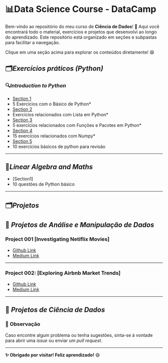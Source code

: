 # 📊**Data Science Course - DataCamp**

Bem-vindo ao repositório do meu curso de **Ciência de Dados**! 🚀 Aqui você encontrará todo o material, exercícios e projetos que desenvolvi ao longo do aprendizado. Este repositório está organizado em seções e subpastas para facilitar a navegação.

Clique em uma seção acima para explorar os conteúdos diretamente! 😄

## 🗂️*Exercícios práticos (Python)*

### 🔍*Introduction to Python*
- [Section 1](https://github.com/httpmarin2s/Data_Science_With_Python/tree/d3f7ab161f22138ccd01ea450b689ed1bcad5c90/Introduction%20to%20Python)
- 5 Exercícios com o Básico de Python*
- [Section 2](https://github.com/httpmarin2s/Data_Science_With_Python/tree/1401839d2b8fcee2f4f1dba2fa4d312d5564386e/Introduction%20to%20Python/Section%20002%20)  
- Exercícios relacionados com Lista em Python*
- [Section 3](https://github.com/httpmarin2s/Data_Science_With_Python/tree/ab1402590e9421b06f542c2a38f4451cfa56ad24/Introduction%20to%20Python/Section%20003)
- 5 exercícios relacionados com Funções e Pacotes em Python*
- [Section 4](https://github.com/httpmarin2s/Data_Science_With_Python/tree/44d8176539de0ca5c4d06392abf8c14b4ea84bb3/Introduction%20to%20Python/Section%20004%20)
-  15 exercícios relacionados com Numpy*
- [Section 5]()
- 10 exercícios básicos de python para revisão
---

## 📂*Linear Algebra and Maths*
- [Section1]
- 10 questões de Python básico 

---

## 🗂️*Projetos*

## 🌟 *Projetos de Análise e Manipulação de Dados*
### Project 001 [Investigating Netiflix Movies] 
- [Github Link](https://github.com/httpmarin2s/Data_Science_With_Python/tree/efd4096ccfa2204f3b14bc132e94837a856d8eae/PROJECT%3A%20INVESTIGATING%20NETFLIX%20MOVIES%20)
- [Medium Link](https://medium.com/@marianna.ferreira.silva0304/primeiro-projeto-do-m%C3%B3dulo-datacamp-an%C3%A1lise-de-filmes-da-netflix-com-pandas-be49ae0806cc)
---
### Project 002: [Exploring Airbnb Market Trends]
- [Github Link](https://github.com/httpmarin2s/Data_Science_With_Python/tree/main/Project%3A%20Exploring%20Airbnb%20Market%20Trends)
- [Medium Link](https://medium.com/@marianna.ferreira.silva0304/exploring-airbnb-market-trends-6e8a3be69610)

---

## 🌟 *Projetos de Ciência de Dados*

### 📢 **Observação**
Caso encontre algum problema ou tenha sugestões, sinta-se à vontade para abrir uma *issue* ou enviar um *pull request*.

---

**✨ Obrigado por visitar! 
Feliz aprendizado!** 😄
